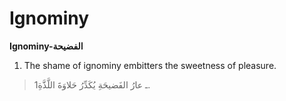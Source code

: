 Ignominy
========

**Ignominy-الفضيحة**

1. The shame of ignominy embitters the sweetness of pleasure.

> 1ـ عارُ الفَضيحَةِ يُكَدِّرُ حَلاوَةَ اللَّذَّةِ.


